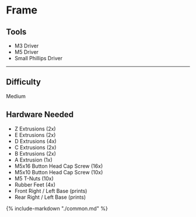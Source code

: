 # Frame

<div class="grid" style="grid-template-columns: repeat(auto-fit,minmax(12rem,1fr));">
    <div class="card">
        <h2>Tools</h2>
            <ul>
                <li>M3 Driver</li>
                <li>M5 Driver</li>
                <li>Small Phillips Driver</li> <!-- pg 3, M3x8 BHPS to hold the back acrylic in place. -->
            </ul>
            <hr>
            <h2> Difficulty</h2>
            <p>Medium</p>
    </div>
    <div class="card">
    <h2>Hardware Needed</h2>
            <ul>
                <li>Z Extrusions (2x)</li>
                <li>E Extrusions (2x)</li>
                <li>D Extrusions (4x)</li>
                <li>C Extrusions (2x)</li>
                <li>B Extrusions (2x)</li>
                <li>A Extrusion (1x)</li>
                <li>M5x16 Button Head Cap Screw (16x)</li>
                <li>M5x10 Button Head Cap Screw (10x)</li>
                <li>M5 T-Nuts (10x)</li>
                <li>Rubber Feet (4x)</li>
                <li>Front Right / Left Base (prints)</li>
                <li>Rear Right / Left Base (prints)</li>
            </ul>
    </div>
</div>

{%
   include-markdown "./common.md"
%}

<script>
  queueRenderPage(14);
</script>